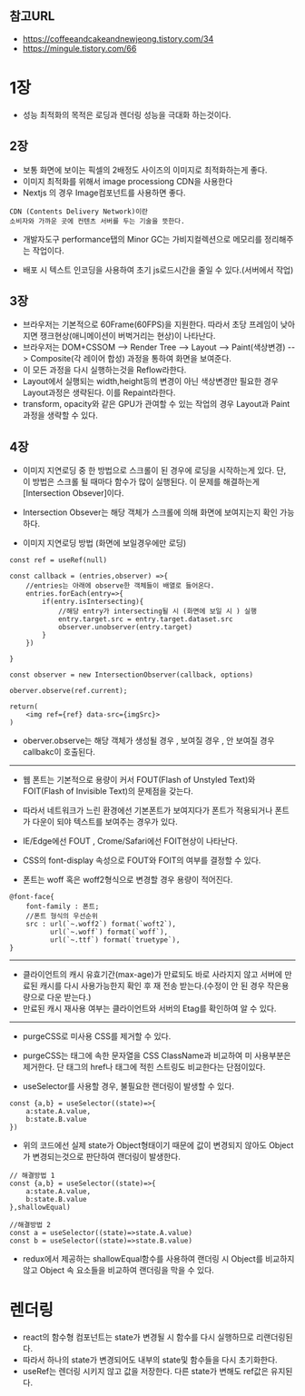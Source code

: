 ## **참고URL**

- https://coffeeandcakeandnewjeong.tistory.com/34
- https://mingule.tistory.com/66

# **1장**

- 성능 최적화의 목적은 로딩과 렌더링 성능을 극대화 하는것이다.

## **2장**

- 보통 화면에 보이는 픽셀의 2배정도 사이즈의 이미지로 최적화하는게 좋다.
- 이미지 최적화를 위해서 image processiong CDN을 사용한다
- Nextjs 의 경우 Image컴포넌트를 사용하면 좋다.

```
CDN (Contents Delivery Network)이란
소비자와 가까운 곳에 컨텐츠 서버를 두는 기술을 뜻한다.
```

- 개발자도구 performance탭의 Minor GC는 가비지컬렉션으로 메모리를 정리해주는 작업이다.

- 배포 시 텍스트 인코딩을 사용하여 초기 js로드시간을 줄일 수 있다.(서버에서 작업)

## **3장**

- 브라우저는 기본적으로 60Frame(60FPS)을 지원한다. 따라서 초당 프레임이 낮아지면 쟁크현상(애니메이션이 버벅거리는 현상)이 나타난다.
- 브라우저는 DOM+CSSOM --> Render Tree --> Layout --> Paint(색상변경) --> Composite(각 레이어 합성) 과정을 통하여 화면을 보여준다.
- 이 모든 과정을 다시 실행하는것을 Reflow라한다.
- Layout에서 실행되는 width,height등의 변경이 아닌 색상변경만 필요한 경우 Layout과정은 생략된다. 이를 Repaint라한다.
- transform, opacity와 같은 GPU가 관여할 수 있는 작업의 경우 Layout과 Paint과정을 생략할 수 있다.

## **4장**

- 이미지 지연로딩 중 한 방법으로 스크롤이 된 경우에 로딩을 시작하는게 있다. 단, 이 방법은 스크롤 될 때마다 함수가 많이 실행된다. 이 문제를 해결하는게 [Intersection Obsever]이다.
- Intersection Obsever는 해당 객체가 스크롤에 의해 화면에 보여지는지 확인 가능하다.

- 이미지 지연로딩 방법 (화면에 보일경우에만 로딩)

```
const ref = useRef(null)

const callback = (entries,observer) =>{
    //entries는 아래에 observe한 객체들이 배열로 들어온다.
    entries.forEach(entry=>{
        if(entry.isIntersecting){
            //해당 entry가 intersecting될 시 (화면에 보일 시 ) 실행
            entry.target.src = entry.target.dataset.src
            observer.unobserver(entry.target)
        }
    })

}

const observer = new IntersectionObserver(callback, options)

oberver.observe(ref.current);

return(
    <img ref={ref} data-src={imgSrc}>
)
```

- oberver.observe는 해당 객체가 생성될 경우 , 보여질 경우 , 안 보여질 경우 callbakc이 호출된다.

---

- 웹 폰트는 기본적으로 용량이 커서 FOUT(Flash of Unstyled Text)와 FOIT(Flash of Invisible Text)의 문제점을 갖는다.
- 따라서 네트워크가 느린 환경에선 기본폰트가 보여지다가 폰트가 적용되거나 폰트가 다운이 되야 텍스트를 보여주는 경우가 있다.
- IE/Edge에선 FOUT , Crome/Safari에선 FOIT현상이 나타난다.
- CSS의 font-display 속성으로 FOUT와 FOIT의 여부를 결정할 수 있다.

- 폰트는 woff 혹은 woff2형식으로 변경할 경우 용량이 적어진다.

```
@font-face{
    font-family : 폰트;
    //폰트 형식의 우선순위
    src : url(`~.woff2`) format(`woft2`),
          url(`~.woff`) format(`woff`),
          url(`~.ttf`) format(`truetype`),
}
```

---

- 클라이언트의 캐시 유효기간(max-age)가 만료되도 바로 사라지지 않고 서버에 만료된 캐시를 다시 사용가능한지 확인 후 재 전송 받는다.(수정이 안 된 경우 작은용량으로 다운 받는다.)
- 만료된 캐시 재사용 여부는 클라이언트와 서버의 Etag를 확인하여 알 수 있다.

---

- purgeCSS로 미사용 CSS를 제거할 수 있다.
- purgeCSS는 태그에 속한 문자열을 CSS ClassName과 비교하여 미 사용부분은 제거한다. 단 태그의 href나 태그에 적힌 스트링도 비교한다는 단점이있다.

- useSelector를 사용할 경우, 불필요한 랜더링이 발생할 수 있다.

```
const {a,b} = useSelector((state)=>{
    a:state.A.value,
    b:state.B.value
})
```

- 위의 코드에선 실제 state가 Object형태이기 때문에 값이 변경되지 않아도 Object가 변경되는것으로 판단하여 랜더링이 발생한다.

```
// 해결방법 1
const {a,b} = useSelector((state)=>{
    a:state.A.value,
    b:state.B.value
},shallowEqual)

//해결방법 2
const a = useSelector((state)=>state.A.value)
const b = useSelector((state)=>state.B.value)
```

- redux에서 제공하는 shallowEqual함수를 사용하여 랜더링 시 Object를 비교하지 않고 Object 속 요소들을 비교하여 랜더링을 막을 수 있다.

# **렌더링**

- react의 함수형 컴포넌트는 state가 변경될 시 함수를 다시 실행하므로 리랜더링된다.
- 따라서 하나의 state가 변경되어도 내부의 state및 함수들을 다시 초기화한다.
- useRef는 렌더링 시키지 않고 값을 저장한다. 다른 state가 변해도 ref값은 유지된다.
